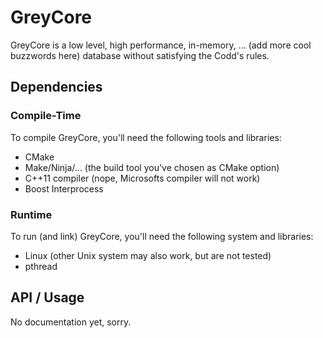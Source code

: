 GreyCore
========

GreyCore is a low level, high performance, in-memory, ... (add more cool buzzwords here) database without satisfying the Codd's rules.

Dependencies
------------

### Compile-Time
To compile GreyCore, you'll need the following tools and libraries:
 - CMake
 - Make/Ninja/... (the build tool you've chosen as CMake option)
 - C++11 compiler (nope, Microsofts compiler will not work)
 - Boost Interprocess

### Runtime
To run (and link) GreyCore, you'll need the following system and libraries:
 - Linux (other Unix system may also work, but are not tested)
 - pthread

API / Usage
-----------

No documentation yet, sorry.

